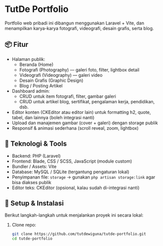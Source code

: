 # TutDe Portfolio 
Portfolio web pribadi ini dibangun menggunakan Laravel + Vite, dan menampilkan karya-karya fotografi, videografi, desain grafis, serta blog.

## 📦 Fitur

- Halaman publik:
  - Beranda (Home)
  - Fotografi (Photography) — galeri foto, filter, lightbox detail
  - Videografi (Videography) — galeri video
  - Desain Grafis (Graphic Design)
  - Blog / Posting Artikel
- Dashboard admin:
  - CRUD untuk item fotografi, filter, gambar galeri
  - CRUD untuk artikel blog, sertifikat, pengalaman kerja, pendidikan, dsb.
- Editor konten (CKEditor atau editor lain) untuk formatting h2, quote, tabel, dan lainnya (boleh integrasi nanti)
- Upload dan manajemen gambar (cover + galeri) dengan storage publik
- Responsif & animasi sederhana (scroll reveal, zoom, lightbox)

## 🧰 Teknologi & Tools

- Backend: PHP (Laravel)
- Frontend: Blade, CSS / SCSS, JavaScript (module custom)
- Bundler / Assets: Vite
- Database: MySQL / SQLite (tergantung pengaturan lokal)
- Penyimpanan file: `storage` → gunakan `php artisan storage:link` agar bisa diakses publik
- Editor teks: CKEditor (opsional, kalau sudah di-integrasi nanti)

## 🚀 Setup & Instalasi

Berikut langkah-langkah untuk menjalankan proyek ini secara lokal:

1. Clone repo:
   ```bash
   git clone https://github.com/tutdewiguna/tutde-portfolio.git
   cd tutde-portfolio
